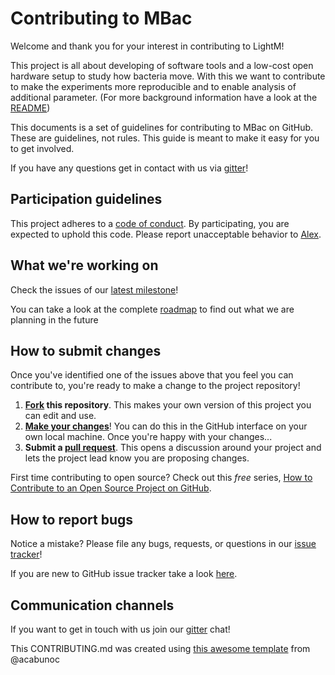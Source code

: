 # Contributing to MBac

Welcome and thank you for your interest in contributing to LightM!

This project is all about developing of software tools and a low-cost open hardware setup to study how bacteria move. With this we want to contribute to make the experiments more reproducible and to enable analysis of additional parameter. (For more background information have a look at the [README](https://github.com/vektorious/lightm))

This documents is a set of guidelines for contributing to MBac on GitHub. These are guidelines, not rules. This guide is meant to make it easy for you to get involved.

If you have any questions get in contact with us via [gitter](https://gitter.im/mbac-project/Lobby)!

<!---
* [Participation guidelines](#participation-guidelines)
* [What we're working on](#what-were-working-on)
* [How to submit changes](#how-to-submit-changes)
* [How to report bugs](#how-to-report-bugs)
* [Communication channels](#communication-channels)
-->
## Participation guidelines

This project adheres to a [code of conduct](CODE_OF_CONDUCT.md). By participating, you are expected to uphold this code. Please report unacceptable behavior to [Alex](mailto:alexander.kutschera@googlemail.com).

## What we're working on

Check the issues of our [latest milestone](https://github.com/vektorious/mbac/milestone/1)!

You can take a look at the complete [roadmap](https://github.com/vektorious/mbac/blob/master/ROADMAP.md) to find out what we are planning in the future

## How to submit changes

Once you've identified one of the issues above that you feel you can contribute to, you're ready to make a change to the project repository!

1. **[Fork](https://help.github.com/articles/fork-a-repo/) this repository**. This makes your own version of this project you can edit and use.
2. **[Make your changes](https://guides.github.com/activities/forking/#making-changes)**! You can do this in the GitHub interface on your own local machine. Once you're happy with your changes...
3. **Submit a [pull request](https://help.github.com/articles/proposing-changes-to-a-project-with-pull-requests/)**. This opens a discussion around your project and lets the project lead know you are proposing changes.

First time contributing to open source? Check out this *free* series, [How to Contribute to an Open Source Project on GitHub](https://egghead.io/series/how-to-contribute-to-an-open-source-project-on-github).

## How to report bugs

Notice a mistake? Please file any bugs, requests, or questions in our [issue tracker](https://github.com/vektorious/mbac/issues)!

If you are new to GitHub issue tracker take a look [here](https://guides.github.com/features/issues/).

## Communication channels
If you want to get in touch with us join our [gitter](https://gitter.im/mbac-project/Lobby) chat!

This CONTRIBUTING.md was created using [this awesome template](https://github.com/acabunoc/mozsprint-repo-template/blob/master/CONTRIBUTING.md) from @acabunoc

